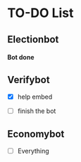 # TO-DO List

## Electionbot
#### Bot done

## Verifybot
- [x] help embed
- [ ] finish the bot


## Economybot
- [ ] Everything